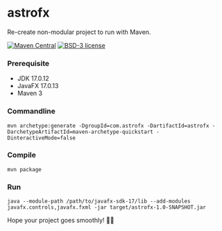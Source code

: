 # astrofx
Re-create non-modular project to run with Maven.

[![Maven Central](https://img.shields.io/maven-central/v/org.openjfx/javafx-maven-archetypes.svg?color=%234DC71F)](https://search.maven.org/#search|ga|1|org.openjfx.javafx-maven-archetypes)
[![BSD-3 license](https://img.shields.io/badge/license-BSD--3-%230778B9.svg)](https://opensource.org/licenses/BSD-3-Clause)

### Prerequisite

* JDK 17.0.12
* JavaFX 17.0.13
* Maven 3

### Commandline
```
mvn archetype:generate -DgroupId=com.astrofx -DartifactId=astrofx -DarchetypeArtifactId=maven-archetype-quickstart -DinteractiveMode=false
```
### Compile
```
mvn package
```
### Run
```
java --module-path /path/to/javafx-sdk-17/lib --add-modules javafx.controls,javafx.fxml -jar target/astrofx-1.0-SNAPSHOT.jar
```

Hope your project goes smoothly! 🚀✨
